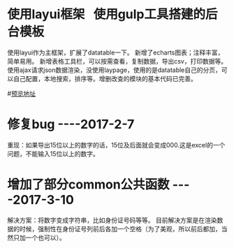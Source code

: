 #  使用layui框架   使用gulp工具搭建的后台模板
使用layui作为主框架，扩展了datatable一下。
新增了echarts图表；注释丰富，简单易用。
新增表格工具栏，可以按需查看，复制数据，导出csv，打印数据等。
使用ajax请求json数据渲染，没使用laypage，使用的是datatable自己的分页，可以自己配置，本地搜索，排序等。增删改查的模块的基本代码已完善。

#<a target="_blank" href="https://loinver.github.io/WebTpl-admin/res/web/index.html">预览地址</a>

# 修复bug    ----2017-2-7
重现：如果导出15位以上的数字的话，15位及后面就会变成000.这是excel的一个问题，不能输入15位以上的数字。
# 增加了部分common公共函数    ----2017-3-10
解决方案：将数字变成字符串，比如身份证号码等等。
目前解决方案是在渲染数据的时候，强制性在身份证号列前后各加一个空格（为了美观，所以前后都加，当然只加一个也可以）。

